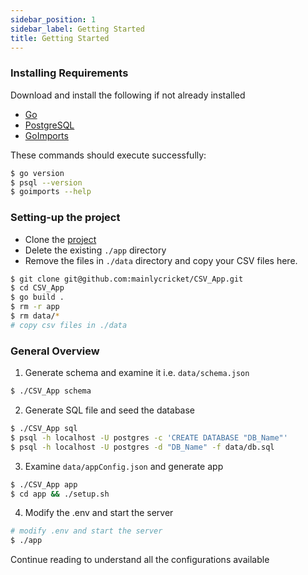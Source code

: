 ```yaml
---
sidebar_position: 1
sidebar_label: Getting Started
title: Getting Started
---
```


### Installing Requirements

Download and install the following if not already installed

- [Go](https://go.dev/dl/)
- [PostgreSQL](https://www.postgresql.org/download/)
- [GoImports](https://pkg.go.dev/golang.org/x/tools/cmd/goimports)

These commands should execute successfully:

```bash
$ go version
$ psql --version
$ goimports --help
```

### Setting-up the project

- Clone the [project](https://github.com/mainlycricket/CSV_App)
- Delete the existing `./app` directory
- Remove the files in `./data` directory and copy your CSV files here.

```bash
$ git clone git@github.com:mainlycricket/CSV_App.git
$ cd CSV_App
$ go build .
$ rm -r app
$ rm data/*
# copy csv files in ./data
```

### General Overview

1. Generate schema and examine it i.e. `data/schema.json`

```bash
$ ./CSV_App schema
```

2. Generate SQL file and seed the database

```bash
$ ./CSV_App sql
$ psql -h localhost -U postgres -c 'CREATE DATABASE "DB_Name"'
$ psql -h localhost -U postgres -d "DB_Name" -f data/db.sql
```

3. Examine `data/appConfig.json` and generate app

```bash
$ ./CSV_App app
$ cd app && ./setup.sh
```

4. Modify the .env and start the server

```bash
# modify .env and start the server
$ ./app
```

Continue reading to understand all the configurations available
